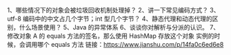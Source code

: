 1、哪些情况下的对象会被垃圾回收机制处理掉？
 2、讲一下常见编码方式？
 3、utf-8 编码中的中文占几个字节；int 型几个字节？
 4、静态代理和动态代理的区别，什么场景使用？
 5、Java 的异常体系
 6、谈谈你对解析与分派的认识。
 7、修改对象 A 的 equals 方法的签名，那么使用 HashMap 存放这个对象 实例的时候，会调用哪个 equals 方法
链接：https://www.jianshu.com/p/14fa0c6ed6e8
